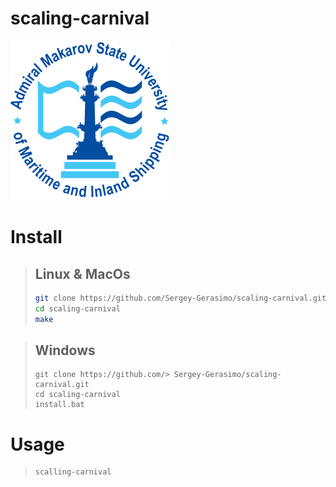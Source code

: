 # scaling-carnival
![Логотип](images/logo_en.png)

# Install 
>## Linux & MacOs
>```bash
>git clone https://github.com/Sergey-Gerasimo/scaling-carnival.git
>cd scaling-carnival 
>make 
>```

>## Windows
>```shell
>git clone https://github.com/> Sergey-Gerasimo/scaling-carnival.git
>cd scaling-carnival 
>install.bat
>```


# Usage

> ```
>scalling-carnival
>```
